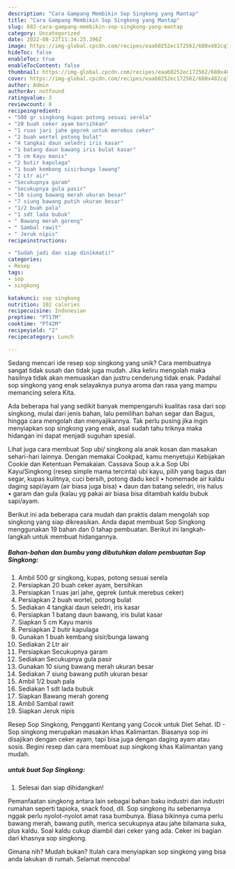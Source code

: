 ```yaml
---
description: "Cara Gampang Membikin Sop Singkong yang Mantap"
title: "Cara Gampang Membikin Sop Singkong yang Mantap"
slug: 682-cara-gampang-membikin-sop-singkong-yang-mantap
category: Uncategorized
date: 2022-08-22T11:34:25.396Z
image: https://img-global.cpcdn.com/recipes/eaa60252ec172562/680x482cq70/sop-singkong-foto-resep-utama.jpg
hideToc: false
enableToc: true
enableTocContent: false
thumbnail: https://img-global.cpcdn.com/recipes/eaa60252ec172562/680x482cq70/sop-singkong-foto-resep-utama.jpg
cover: https://img-global.cpcdn.com/recipes/eaa60252ec172562/680x482cq70/sop-singkong-foto-resep-utama.jpg
author: Admin
authorAv: notfound
ratingvalue: 3
reviewcount: 8
recipeingredient:
- "500 gr singkong kupas potong sesuai serela"
- "20 buah ceker ayam bersihkan"
- "1 ruas jari jahe geprek untuk merebus ceker"
- "2 buah wortel potong bulat"
- "4 tangkai daun seledri iris kasar"
- "1 batang daun bawang iris bulat kasar"
- "5 cm Kayu manis"
- "2 butir kapulaga"
- "1 buah kembang sisirbunga lawang"
- "2 Ltr air"
- "Secukupnya garam"
- "Secukupnya gula pasir"
- "10 siung bawang merah ukuran besar"
- "7 siung bawang putih ukuran besar"
- "1/2 buah pala"
- "1 sdt lada bubuk"
- " Bawang merah goreng"
- " Sambal rawit"
- " Jeruk nipis"
recipeinstructions:

- "Sudah jadi dan siap dinikmati!"
categories:
- Resep
tags:
- sop
- singkong

katakunci: sop singkong 
nutrition: 102 calories
recipecuisine: Indonesian
preptime: "PT17M"
cooktime: "PT42M"
recipeyield: "2"
recipecategory: Lunch

---
```





Sedang mencari ide resep sop singkong yang unik? Cara membuatnya sangat tidak susah dan tidak juga mudah. Jika keliru mengolah maka hasilnya tidak akan memuaskan dan justru cenderung tidak enak. Padahal sop singkong yang enak selayaknya punya aroma dan rasa yang mampu memancing selera Kita.





Ada beberapa hal yang sedikit banyak mempengaruhi kualitas rasa dari sop singkong, mulai dari jenis bahan, lalu pemilihan bahan segar dan Bagus, hingga cara mengolah dan menyajikannya. Tak perlu pusing jika ingin menyiapkan sop singkong yang enak,      asal sudah tahu triknya maka hidangan ini dapat menjadi suguhan spesial.














Lihat juga cara membuat Sop ubi/ singkong ala anak kosan dan masakan sehari-hari lainnya. Dengan memakai Cookpad, kamu menyetujui Kebijakan Cookie dan Ketentuan Pemakaian. Cassava Soup a.k.a Sop Ubi Kayu/Singkong (resep simple mama tercinta) ubi kayu, pilih yang bagus dan segar, kupas kulitnya, cuci bersih, potong dadu kecil • homemade air kaldu daging sapi/ayam (air biasa juga bisa) • daun dan batang seledri, iris halus • garam dan gula (kalau yg pakai air biasa bisa ditambah kaldu bubuk sapi/ayam.






Berikut ini ada beberapa cara mudah dan praktis dalam mengolah sop singkong yang siap dikreasikan. Anda dapat membuat Sop Singkong menggunakan 19 bahan dan 0 tahap pembuatan. Berikut ini langkah-langkah untuk membuat hidangannya.

<!--inarticleads1-->

##### Bahan-bahan dan bumbu yang dibutuhkan dalam pembuatan Sop Singkong:

1. Ambil 500 gr singkong, kupas, potong sesuai serela
1. Persiapkan 20 buah ceker ayam, bersihkan
1. Persiapkan 1 ruas jari jahe, geprek (untuk merebus ceker)
1. Persiapkan 2 buah wortel, potong bulat
1. Sediakan 4 tangkai daun seledri, iris kasar
1. Persiapkan 1 batang daun bawang, iris bulat kasar
1. Siapkan 5 cm Kayu manis
1. Persiapkan 2 butir kapulaga
1. Gunakan 1 buah kembang sisir/bunga lawang
1. Sediakan 2 Ltr air
1. Persiapkan Secukupnya garam
1. Sediakan Secukupnya gula pasir
1. Gunakan 10 siung bawang merah ukuran besar
1. Sediakan 7 siung bawang putih ukuran besar
1. Ambil 1/2 buah pala
1. Sediakan 1 sdt lada bubuk
1. Siapkan  Bawang merah goreng
1. Ambil  Sambal rawit
1. Siapkan  Jeruk nipis


Resep Sop Singkong, Pengganti Kentang yang Cocok untuk Diet Sehat. ID - Sop singkong merupakan masakan khas Kalimantan. Biasanya sop ini disajikan dengan ceker ayam, tapi bisa juga dengan daging ayam atau sosis. Begini resep dan cara membuat sup singkong khas Kalimantan yang mudah. 

<!--inarticleads2-->

#####  untuk buat Sop Singkong:


1. Selesai dan siap dihidangkan!

Pemanfaatan singkong antara lain sebagai bahan baku industri dan industri rumahan seperti tapioka, snack food, dll. Sop singkong itu sebenarnya nggak perlu nyolot-nyolot amat rasa bumbunya. Biasa bikinnya cuma perlu bawang merah, bawang putih, merica secukupnya atau jahe bilamana suka, plus kaldu. Soal kaldu cukup diambil dari ceker yang ada. Ceker ini bagian dari khasnya sop singkong. 

Gimana nih? Mudah bukan? Itulah cara menyiapkan sop singkong yang bisa anda lakukan di rumah. Selamat mencoba!
